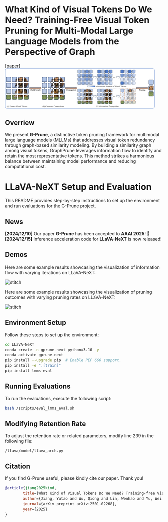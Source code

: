 # What Kind of Visual Tokens Do We Need? Training-Free Visual Token Pruning for Multi-Modal Large Language Models from the Perspective of Graph 
[[paper](https://arxiv.org/abs/2501.02268)]
<img src="https://github.com/jytmelon/G-Prune/blob/main/figures/framework.jpg" alt="main_image" width="95%">

## Overriew
We present **G-Prune**, a distinctive token pruning framework for multimodal large language models (MLLMs) that addresses visual token redundancy through graph-based similarity modeling. By building a similarity graph among visual tokens, GraphPrune leverages information flow to identify and retain the most representative tokens. This method strikes a harmonious balance between maintaining model performance and reducing computational cost.

# LLaVA-NeXT Setup and Evaluation

This README provides step-by-step instructions to set up the environment and run evaluations for the G-Prune project.

## News
**[2024/12/10]** Our paper **G-Prune** has been accepted to **AAAI 2025**! 🎉 
**[2024/12/15]** Inference acceleration code for **LLaVA-NeXT** is now released!

## Demos
Here are some example results showcasing the visualization of information flow with varying iterations on LLaVA-NeXT:

<p align="center">
  <div style="display: inline-block; text-align: center; margin-right: 10px;">
    <img src="https://github.com/jytmelon/G-Prune/blob/main/figures/Iteration.png" alt="stitch" width="100%">
  </div>
</p>

Here are some example results showcasing the visualization of pruning outcomes with varying pruning rates on LLaVA-NeXT:

<p align="center">
  <div style="display: inline-block; text-align: center; margin-right: 10px;">
    <img src="https://github.com/jytmelon/G-Prune/blob/main/figures/visualization.png" alt="stitch" width="100%">
  </div>
</p>

## Environment Setup

Follow these steps to set up the environment:

```bash
cd LLaVA-NeXT
conda create -n gprune-next python=3.10 -y
conda activate gprune-next
pip install --upgrade pip  # Enable PEP 660 support.
pip install -e ".[train]"
pip install lmms-eval
```

## Running Evaluations

To run the evaluations, execute the following script:

```bash
bash /scripts/eval_lmms_eval.sh
```

## Modifying Retention Rate

To adjust the retention rate or related parameters, modify line 239 in the following file:

```
/llava/model/llava_arch.py
```

## Citation

If you find G-Prune useful, please kindly cite our paper. Thank you!

```bibtex
@article{jiang2025kind,
        title={What Kind of Visual Tokens Do We Need? Training-free Visual Token Pruning for Multi-modal Large Language Models from the Perspective of Graph},
        author={Jiang, Yutao and Wu, Qiong and Lin, Wenhao and Yu, Wei and Zhou, Yiyi},
        journal={arXiv preprint arXiv:2501.02268},
        year={2025}
}
```
